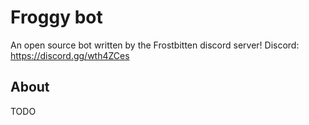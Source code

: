 # Froggy bot
An open source bot written by the Frostbitten discord server! Discord: https://discord.gg/wth4ZCes

## About
TODO
